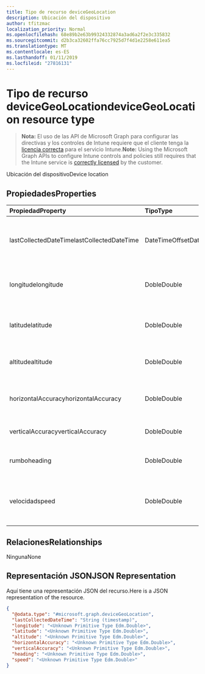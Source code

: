 ```yaml
---
title: Tipo de recurso deviceGeoLocation
description: Ubicación del dispositivo
author: tfitzmac
localization_priority: Normal
ms.openlocfilehash: 68e89b2e63b99324332874a3ad6a2f2e3c335832
ms.sourcegitcommit: d2b3ca32602ffa76cc7925d7f4d1e2258e611ea5
ms.translationtype: MT
ms.contentlocale: es-ES
ms.lasthandoff: 01/11/2019
ms.locfileid: "27816131"
---
```

# <a name="devicegeolocation-resource-type"></a><span data-ttu-id="408d6-103">Tipo de recurso deviceGeoLocation</span><span class="sxs-lookup"><span data-stu-id="408d6-103">deviceGeoLocation resource type</span></span>

> <span data-ttu-id="408d6-104">**Nota:** El uso de las API de Microsoft Graph para configurar las directivas y los controles de Intune requiere que el cliente tenga la [licencia correcta](https://go.microsoft.com/fwlink/?linkid=839381) para el servicio Intune.</span><span class="sxs-lookup"><span data-stu-id="408d6-104">**Note:** Using the Microsoft Graph APIs to configure Intune controls and policies still requires that the Intune service is [correctly licensed](https://go.microsoft.com/fwlink/?linkid=839381) by the customer.</span></span>

<span data-ttu-id="408d6-105">Ubicación del dispositivo</span><span class="sxs-lookup"><span data-stu-id="408d6-105">Device location</span></span>
## <a name="properties"></a><span data-ttu-id="408d6-106">Propiedades</span><span class="sxs-lookup"><span data-stu-id="408d6-106">Properties</span></span>
|<span data-ttu-id="408d6-107">Propiedad</span><span class="sxs-lookup"><span data-stu-id="408d6-107">Property</span></span>|<span data-ttu-id="408d6-108">Tipo</span><span class="sxs-lookup"><span data-stu-id="408d6-108">Type</span></span>|<span data-ttu-id="408d6-109">Descripción</span><span class="sxs-lookup"><span data-stu-id="408d6-109">Description</span></span>|
|:---|:---|:---|
|<span data-ttu-id="408d6-110">lastCollectedDateTime</span><span class="sxs-lookup"><span data-stu-id="408d6-110">lastCollectedDateTime</span></span>|<span data-ttu-id="408d6-111">DateTimeOffset</span><span class="sxs-lookup"><span data-stu-id="408d6-111">DateTimeOffset</span></span>|<span data-ttu-id="408d6-112">Hora en la que se registró la ubicación, con respecto a UTC</span><span class="sxs-lookup"><span data-stu-id="408d6-112">Time at which location was recorded, relative to UTC</span></span>|
|<span data-ttu-id="408d6-113">longitude</span><span class="sxs-lookup"><span data-stu-id="408d6-113">longitude</span></span>|<span data-ttu-id="408d6-114">Doble</span><span class="sxs-lookup"><span data-stu-id="408d6-114">Double</span></span>|<span data-ttu-id="408d6-115">Coordenadas de longitud de la ubicación del dispositivo</span><span class="sxs-lookup"><span data-stu-id="408d6-115">Longitude coordinate of the device's location</span></span>|
|<span data-ttu-id="408d6-116">latitude</span><span class="sxs-lookup"><span data-stu-id="408d6-116">latitude</span></span>|<span data-ttu-id="408d6-117">Doble</span><span class="sxs-lookup"><span data-stu-id="408d6-117">Double</span></span>|<span data-ttu-id="408d6-118">Coordenadas de latitud de la ubicación del dispositivo</span><span class="sxs-lookup"><span data-stu-id="408d6-118">Latitude coordinate of the device's location</span></span>|
|<span data-ttu-id="408d6-119">altitude</span><span class="sxs-lookup"><span data-stu-id="408d6-119">altitude</span></span>|<span data-ttu-id="408d6-120">Doble</span><span class="sxs-lookup"><span data-stu-id="408d6-120">Double</span></span>|<span data-ttu-id="408d6-121">Altitud, en metros por encima del nivel del mar</span><span class="sxs-lookup"><span data-stu-id="408d6-121">Altitude, given in meters above sea level</span></span>|
|<span data-ttu-id="408d6-122">horizontalAccuracy</span><span class="sxs-lookup"><span data-stu-id="408d6-122">horizontalAccuracy</span></span>|<span data-ttu-id="408d6-123">Doble</span><span class="sxs-lookup"><span data-stu-id="408d6-123">Double</span></span>|<span data-ttu-id="408d6-124">Precisión de longitud y latitud en metros</span><span class="sxs-lookup"><span data-stu-id="408d6-124">Accuracy of longitude and latitude in meters</span></span>|
|<span data-ttu-id="408d6-125">verticalAccuracy</span><span class="sxs-lookup"><span data-stu-id="408d6-125">verticalAccuracy</span></span>|<span data-ttu-id="408d6-126">Doble</span><span class="sxs-lookup"><span data-stu-id="408d6-126">Double</span></span>|<span data-ttu-id="408d6-127">Precisión de altitud en metros</span><span class="sxs-lookup"><span data-stu-id="408d6-127">Accuracy of altitude in meters</span></span>|
|<span data-ttu-id="408d6-128">rumbo</span><span class="sxs-lookup"><span data-stu-id="408d6-128">heading</span></span>|<span data-ttu-id="408d6-129">Doble</span><span class="sxs-lookup"><span data-stu-id="408d6-129">Double</span></span>|<span data-ttu-id="408d6-130">Rumbo en grados desde el norte geográfico</span><span class="sxs-lookup"><span data-stu-id="408d6-130">Heading in degrees from true north</span></span>|
|<span data-ttu-id="408d6-131">velocidad</span><span class="sxs-lookup"><span data-stu-id="408d6-131">speed</span></span>|<span data-ttu-id="408d6-132">Doble</span><span class="sxs-lookup"><span data-stu-id="408d6-132">Double</span></span>|<span data-ttu-id="408d6-133">La velocidad a la que se desplaza el dispositivo en metros por segundo</span><span class="sxs-lookup"><span data-stu-id="408d6-133">Speed the device is traveling in meters per second</span></span>|

## <a name="relationships"></a><span data-ttu-id="408d6-134">Relaciones</span><span class="sxs-lookup"><span data-stu-id="408d6-134">Relationships</span></span>
<span data-ttu-id="408d6-135">Ninguna</span><span class="sxs-lookup"><span data-stu-id="408d6-135">None</span></span>
## <a name="json-representation"></a><span data-ttu-id="408d6-136">Representación JSON</span><span class="sxs-lookup"><span data-stu-id="408d6-136">JSON Representation</span></span>
<span data-ttu-id="408d6-137">Aquí tiene una representación JSON del recurso.</span><span class="sxs-lookup"><span data-stu-id="408d6-137">Here is a JSON representation of the resource.</span></span>
<!-- {
  "blockType": "resource",
  "@odata.type": "microsoft.graph.deviceGeoLocation"
}
-->
``` json
{
  "@odata.type": "#microsoft.graph.deviceGeoLocation",
  "lastCollectedDateTime": "String (timestamp)",
  "longitude": "<Unknown Primitive Type Edm.Double>",
  "latitude": "<Unknown Primitive Type Edm.Double>",
  "altitude": "<Unknown Primitive Type Edm.Double>",
  "horizontalAccuracy": "<Unknown Primitive Type Edm.Double>",
  "verticalAccuracy": "<Unknown Primitive Type Edm.Double>",
  "heading": "<Unknown Primitive Type Edm.Double>",
  "speed": "<Unknown Primitive Type Edm.Double>"
}
```



